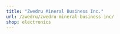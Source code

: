 ```yaml
---
title: "Zwedru Mineral Business Inc."
url: /zwedru/zwedru-mineral-business-inc/
shop: electronics
---
```

